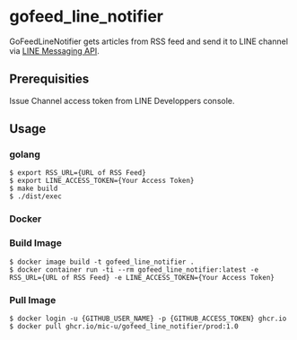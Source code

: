 # gofeed_line_notifier

GoFeedLineNotifier gets articles from RSS feed and send it to LINE channel via [LINE Messaging API](https://developers.line.biz/en/reference/messaging-api/).

## Prerequisities

Issue Channel access token from LINE Developpers console.

## Usage

### golang

```
$ export RSS_URL={URL of RSS Feed}
$ export LINE_ACCESS_TOKEN={Your Access Token}
$ make build
$ ./dist/exec
```

### Docker

### Build Image

```
$ docker image build -t gofeed_line_notifier .
$ docker container run -ti --rm gofeed_line_notifier:latest -e RSS_URL={URL of RSS Feed} -e LINE_ACCESS_TOKEN={Your Access Token}
```

### Pull Image

```
$ docker login -u {GITHUB_USER_NAME} -p {GITHUB_ACCESS_TOKEN} ghcr.io
$ docker pull ghcr.io/mic-u/gofeed_line_notifier/prod:1.0
```